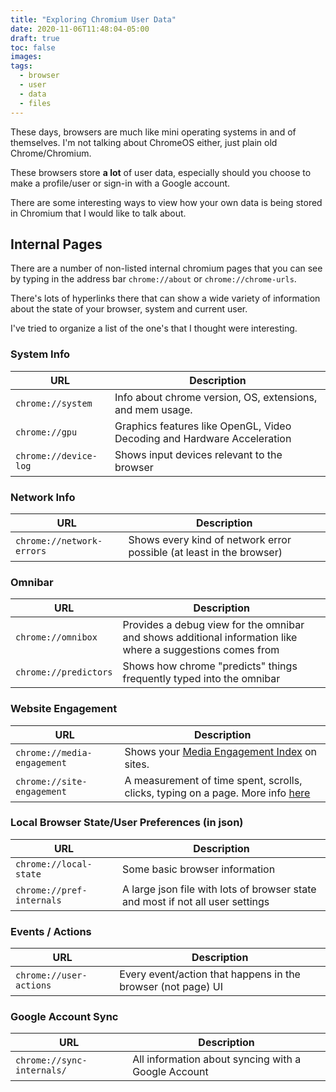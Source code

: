 ```yaml
---
title: "Exploring Chromium User Data"
date: 2020-11-06T11:48:04-05:00
draft: true
toc: false
images:
tags:
  - browser
  - user
  - data
  - files
---
```


These days, browsers are much like mini operating systems in and of themselves.
I'm not talking about ChromeOS either, just plain old Chrome/Chromium.

These browsers store **a lot** of user data, especially should you choose to make
a profile/user or sign-in with a Google account.

There are some interesting ways to view how your own data is being stored
in Chromium that I would like to talk about.

## Internal Pages

There are a number of non-listed internal chromium pages that you can see by
typing in the address bar `chrome://about` or `chrome://chrome-urls`.

There's lots of hyperlinks there that can show a wide variety of information
about the state of your browser, system and current user.

I've tried to organize a list of the one's that I thought were interesting.

### System Info

| URL                   | Description                                                             |
| --------------------- | ----------------------------------------------------------------------- |
| `chrome://system`     | Info about chrome version, OS, extensions, and mem usage.               |
| `chrome://gpu`        | Graphics features like OpenGL, Video Decoding and Hardware Acceleration |
| `chrome://device-log` | Shows input devices relevant to the browser                             |

### Network Info

| URL                       | Description                                                          |
| ------------------------- | -------------------------------------------------------------------- |
| `chrome://network-errors` | Shows every kind of network error possible (at least in the browser) |

### Omnibar

| URL                   | Description                                                                                                |
| --------------------- | ---------------------------------------------------------------------------------------------------------- |
| `chrome://omnibox`    | Provides a debug view for the omnibar and shows additional information like where a suggestions comes from |
| `chrome://predictors` | Shows how chrome "predicts" things frequently typed into the omnibar                                       |

### Website Engagement

| URL                         | Description                                                                                                                                            |
| --------------------------- | ------------------------------------------------------------------------------------------------------------------------------------------------------ |
| `chrome://media-engagement` | Shows your [Media Engagement Index](https://developers.google.com/web/updates/2017/09/autoplay-policy-changes#mei) on sites.                           |
| `chrome://site-engagement`  | A measurement of time spent, scrolls, clicks, typing on a page. More info [here](https://www.chromium.org/developers/design-documents/site-engagement) |

### Local Browser State/User Preferences (in json)

| URL                       | Description                                                                    |
| ------------------------- | ------------------------------------------------------------------------------ |
| `chrome://local-state`    | Some basic browser information                                                 |
| `chrome://pref-internals` | A large json file with lots of browser state and most if not all user settings |

### Events / Actions

| URL                     | Description                                                  |
| ----------------------- | ------------------------------------------------------------ |
| `chrome://user-actions` | Every event/action that happens in the browser (not page) UI |

### Google Account Sync

| URL                        | Description                                         |
| -------------------------- | --------------------------------------------------- |
| `chrome://sync-internals/` | All information about syncing with a Google Account |
